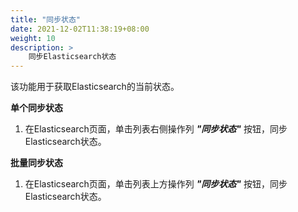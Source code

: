```yaml
---
title: "同步状态"
date: 2021-12-02T11:38:19+08:00
weight: 10
description: >
    同步Elasticsearch状态
---
```


该功能用于获取Elasticsearch的当前状态。

**单个同步状态**

1. 在Elasticsearch页面，单击列表右侧操作列 **_"同步状态"_** 按钮，同步Elasticsearch状态。

**批量同步状态**

1. 在Elasticsearch页面，单击列表上方操作列 **_"同步状态"_** 按钮，同步Elasticsearch状态。